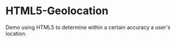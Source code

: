 HTML5-Geolocation
=================

Demo using HTML5 to determine within a certain accuracy a user's location.
